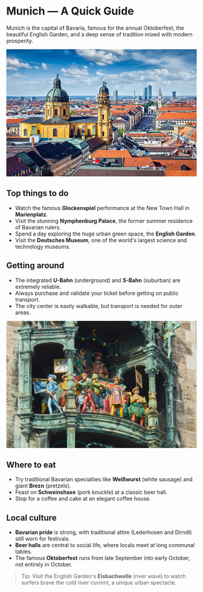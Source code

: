 # Munich — A Quick Guide

Munich is the capital of Bavaria, famous for the annual Oktoberfest, the beautiful English Garden, and a deep sense of tradition mixed with modern prosperity.

![Munich Cityscape](/images/munich-city.jpg)

## Top things to do
- Watch the famous **Glockenspiel** performance at the New Town Hall in **Marienplatz**.
- Visit the stunning **Nymphenburg Palace**, the former summer residence of Bavarian rulers.
- Spend a day exploring the huge urban green space, the **English Garden**.
- Visit the **Deutsches Museum**, one of the world's largest science and technology museums.

## Getting around
- The integrated **U-Bahn** (underground) and **S-Bahn** (suburban) are extremely reliable.
- Always purchase and validate your ticket before getting on public transport.
- The city center is easily walkable, but transport is needed for outer areas.

![New Town Hall Glockenspiel](/images/munich-glockenspiel.jpg)

## Where to eat
- Try traditional Bavarian specialties like **Weißwurst** (white sausage) and giant **Brezn** (pretzels).
- Feast on **Schweinshaxe** (pork knuckle) at a classic beer hall.
- Stop for a coffee and cake at an elegant coffee house.

## Local culture
- **Bavarian pride** is strong, with traditional attire (Lederhosen and Dirndl) still worn for festivals.
- **Beer halls** are central to social life, where locals meet at long communal tables.
- The famous **Oktoberfest** runs from late September into early October, not entirely in October.

> Tip: Visit the English Garden's **Eisbachwelle** (river wave) to watch surfers brave the cold river current, a unique urban spectacle.